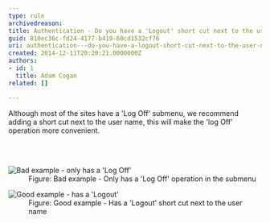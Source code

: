 ```yaml
---
type: rule
archivedreason: 
title: Authentication - Do you have a 'Logout' short cut next to the user name ?
guid: 810ec36c-fd24-4177-b419-60cd1532cf76
uri: authentication---do-you-have-a-logout-short-cut-next-to-the-user-name-
created: 2014-12-11T20:20:21.0000000Z
authors:
- id: 1
  title: Adam Cogan
related: []

---
```



<p>​
                    Although most of the sites have a 'Log Off' submenu, we recommend adding a short
                    cut next to the user name, this will make the 'log Off' operation more convenient.</p>
<br><excerpt class='endintro'></excerpt><br>
<dl class="badImage"><dt>
                        <img src="/WebSites/RulesToBetterWebsitesLayout/PublishingImages/logoff-bad.jpg" alt="Bad example - only has a 'Log Off'" /></dt><dd>
                        Figure&#58; Bad example - Only has a 'Log Off' operation in the submenu</dd></dl><dl class="goodImage"><dt>
                        <img src="/WebSites/RulesToBetterWebsitesLayout/PublishingImages/logoff-good.jpg" alt="Good example - has a 'Logout'" />​</dt><dd>
                        Figure&#58; Good example - Has a 'Logout' short cut next to the user name</dd></dl>​​


